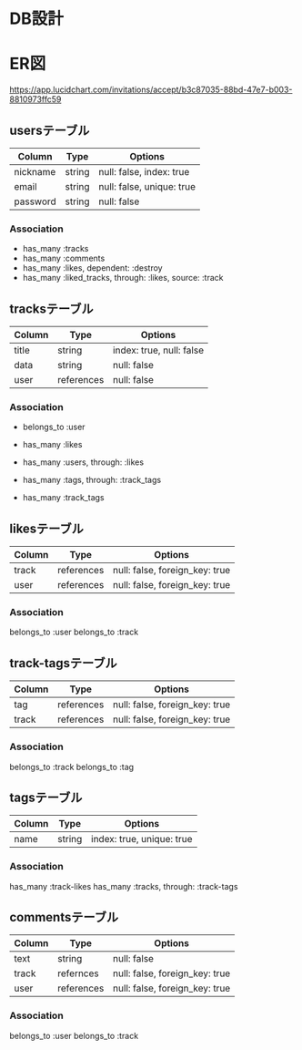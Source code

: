 # DB設計

# ER図
https://app.lucidchart.com/invitations/accept/b3c87035-88bd-47e7-b003-8810973ffc59

## usersテーブル
|Column|Type|Options|
|------|----|-------|
|nickname|string|null: false, index: true|
|email|string|null: false, unique: true|
|password|string|null: false|

### Association
 - has_many :tracks
 - has_many :comments
 - has_many :likes, dependent: :destroy
 - has_many :liked_tracks, through: :likes, source: :track


## tracksテーブル
|Column|Type|Options|
|------|----|-------|
|title|string|index: true, null: false|
|data|string|null: false|
|user|references|null: false|

### Association
 - belongs_to :user

 - has_many :likes
 - has_many :users, through: :likes

 - has_many :tags, through: :track_tags
 - has_many :track_tags

## likesテーブル
|Column|Type|Options|
|------|----|-------|
|track|references|null: false, foreign_key: true|
|user|references|null: false, foreign_key: true|

### Association
belongs_to :user
belongs_to :track

## track-tagsテーブル
|Column|Type|Options|
|------|----|-------|
|tag|references|null: false, foreign_key: true|
|track|references|null: false, foreign_key: true|
### Association
belongs_to :track
belongs_to :tag

## tagsテーブル
|Column|Type|Options|
|------|----|-------|
|name|string|index: true, unique: true|

### Association
has_many :track-likes
has_many :tracks, through: :track-tags

## commentsテーブル
|Column|Type|Options|
|------|----|-------|
|text|string|null: false|
|track|refernces|null: false, foreign_key: true|
|user|references|null: false, foreign_key: true|

### Association
belongs_to :user
belongs_to :track
